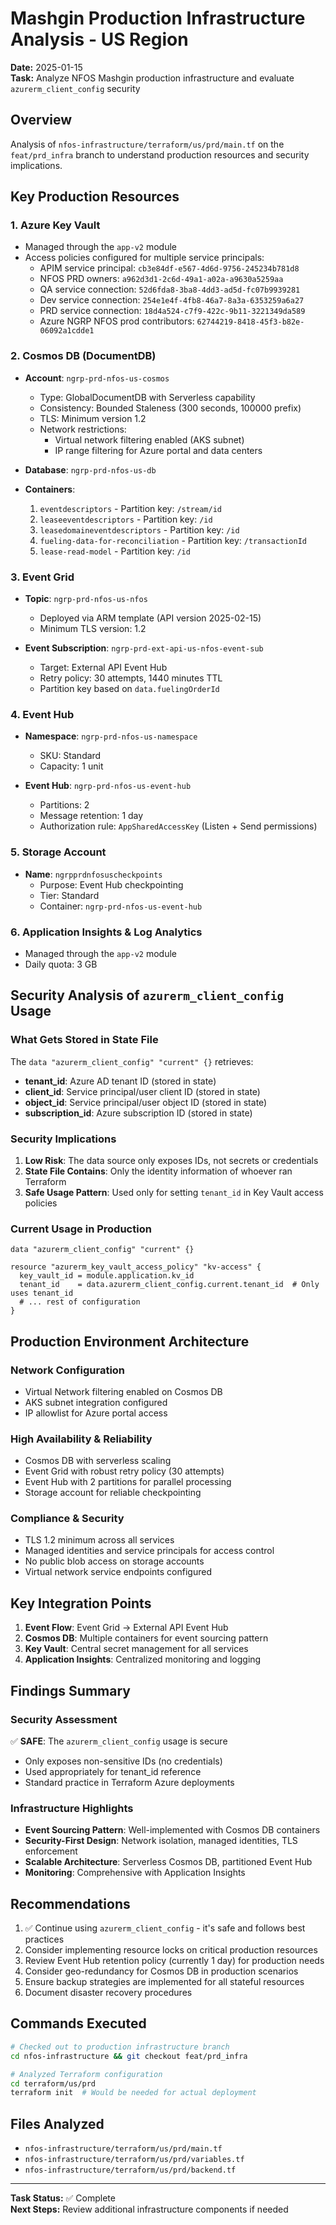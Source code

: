 # Mashgin Production Infrastructure Analysis - US Region
**Date:** 2025-01-15  
**Task:** Analyze NFOS Mashgin production infrastructure and evaluate `azurerm_client_config` security

## Overview
Analysis of `nfos-infrastructure/terraform/us/prd/main.tf` on the `feat/prd_infra` branch to understand production resources and security implications.

## Key Production Resources

### 1. **Azure Key Vault**
- Managed through the `app-v2` module
- Access policies configured for multiple service principals:
  - APIM service principal: `cb3e84df-e567-4d6d-9756-245234b781d8`
  - NFOS PRD owners: `a962d3d1-2c6d-49a1-a02a-a9630a5259aa`
  - QA service connection: `52d6fda8-3ba8-4dd3-ad5d-fc07b9939281`
  - Dev service connection: `254e1e4f-4fb8-46a7-8a3a-6353259a6a27`
  - PRD service connection: `18d4a524-c7f9-422c-9b11-3221349da589`
  - Azure NGRP NFOS prod contributors: `62744219-8418-45f3-b82e-06092a1cdde1`

### 2. **Cosmos DB (DocumentDB)**
- **Account**: `ngrp-prd-nfos-us-cosmos`
  - Type: GlobalDocumentDB with Serverless capability
  - Consistency: Bounded Staleness (300 seconds, 100000 prefix)
  - TLS: Minimum version 1.2
  - Network restrictions:
    - Virtual network filtering enabled (AKS subnet)
    - IP range filtering for Azure portal and data centers
  
- **Database**: `ngrp-prd-nfos-us-db`
  
- **Containers**:
  1. `eventdescriptors` - Partition key: `/stream/id`
  2. `leaseeventdescriptors` - Partition key: `/id`
  3. `leasedomaineventdescriptors` - Partition key: `/id`
  4. `fueling-data-for-reconciliation` - Partition key: `/transactionId`
  5. `lease-read-model` - Partition key: `/id`

### 3. **Event Grid**
- **Topic**: `ngrp-prd-nfos-us-nfos`
  - Deployed via ARM template (API version 2025-02-15)
  - Minimum TLS version: 1.2
  
- **Event Subscription**: `ngrp-prd-ext-api-us-nfos-event-sub`
  - Target: External API Event Hub
  - Retry policy: 30 attempts, 1440 minutes TTL
  - Partition key based on `data.fuelingOrderId`

### 4. **Event Hub**
- **Namespace**: `ngrp-prd-nfos-us-namespace`
  - SKU: Standard
  - Capacity: 1 unit
  
- **Event Hub**: `ngrp-prd-nfos-us-event-hub`
  - Partitions: 2
  - Message retention: 1 day
  - Authorization rule: `AppSharedAccessKey` (Listen + Send permissions)

### 5. **Storage Account**
- **Name**: `ngrpprdnfosuscheckpoints`
  - Purpose: Event Hub checkpointing
  - Tier: Standard
  - Container: `ngrp-prd-nfos-us-event-hub`

### 6. **Application Insights & Log Analytics**
- Managed through the `app-v2` module
- Daily quota: 3 GB

## Security Analysis of `azurerm_client_config` Usage

### What Gets Stored in State File
The `data "azurerm_client_config" "current" {}` retrieves:
- **tenant_id**: Azure AD tenant ID (stored in state)
- **client_id**: Service principal/user client ID (stored in state)
- **object_id**: Service principal/user object ID (stored in state)
- **subscription_id**: Azure subscription ID (stored in state)

### Security Implications
1. **Low Risk**: The data source only exposes IDs, not secrets or credentials
2. **State File Contains**: Only the identity information of whoever ran Terraform
3. **Safe Usage Pattern**: Used only for setting `tenant_id` in Key Vault access policies

### Current Usage in Production
```hcl
data "azurerm_client_config" "current" {}

resource "azurerm_key_vault_access_policy" "kv-access" {
  key_vault_id = module.application.kv_id
  tenant_id    = data.azurerm_client_config.current.tenant_id  # Only uses tenant_id
  # ... rest of configuration
}
```

## Production Environment Architecture

### Network Configuration
- Virtual Network filtering enabled on Cosmos DB
- AKS subnet integration configured
- IP allowlist for Azure portal access

### High Availability & Reliability
- Cosmos DB with serverless scaling
- Event Grid with robust retry policy (30 attempts)
- Event Hub with 2 partitions for parallel processing
- Storage account for reliable checkpointing

### Compliance & Security
- TLS 1.2 minimum across all services
- Managed identities and service principals for access control
- No public blob access on storage accounts
- Virtual network service endpoints configured

## Key Integration Points
1. **Event Flow**: Event Grid → External API Event Hub
2. **Cosmos DB**: Multiple containers for event sourcing pattern
3. **Key Vault**: Central secret management for all services
4. **Application Insights**: Centralized monitoring and logging

## Findings Summary

### Security Assessment
✅ **SAFE**: The `azurerm_client_config` usage is secure
- Only exposes non-sensitive IDs (no credentials)
- Used appropriately for tenant_id reference
- Standard practice in Terraform Azure deployments

### Infrastructure Highlights
- **Event Sourcing Pattern**: Well-implemented with Cosmos DB containers
- **Security-First Design**: Network isolation, managed identities, TLS enforcement
- **Scalable Architecture**: Serverless Cosmos DB, partitioned Event Hub
- **Monitoring**: Comprehensive with Application Insights

## Recommendations
1. ✅ Continue using `azurerm_client_config` - it's safe and follows best practices
2. Consider implementing resource locks on critical production resources
3. Review Event Hub retention policy (currently 1 day) for production needs
4. Consider geo-redundancy for Cosmos DB in production scenarios
5. Ensure backup strategies are implemented for all stateful resources
6. Document disaster recovery procedures

## Commands Executed
```bash
# Checked out to production infrastructure branch
cd nfos-infrastructure && git checkout feat/prd_infra

# Analyzed Terraform configuration
cd terraform/us/prd
terraform init  # Would be needed for actual deployment
```

## Files Analyzed
- `nfos-infrastructure/terraform/us/prd/main.tf`
- `nfos-infrastructure/terraform/us/prd/variables.tf`
- `nfos-infrastructure/terraform/us/prd/backend.tf`

---
**Task Status:** ✅ Complete  
**Next Steps:** Review additional infrastructure components if needed
